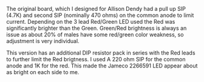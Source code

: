 The original board, which I designed for Allison Dendy had a pull up SIP (4.7K) and second SIP (nominally 470 ohms) on the common anode to limit
current. Depending on the 3 lead Red/Green LED used the Red was significantly brighter than the Green. Green/Red brightness is always an issue as 
about 20% of males have some red/green color weakness, so adjustment is very individual.

This version has an additional DIP resistor pack in series with the Red leads to further limit the Red brigtness. I used A 220 ohm SIP for the common
anode and 1K for the red. This made the Jameco 2266591 LED appear about as bright on each side to me.
  
